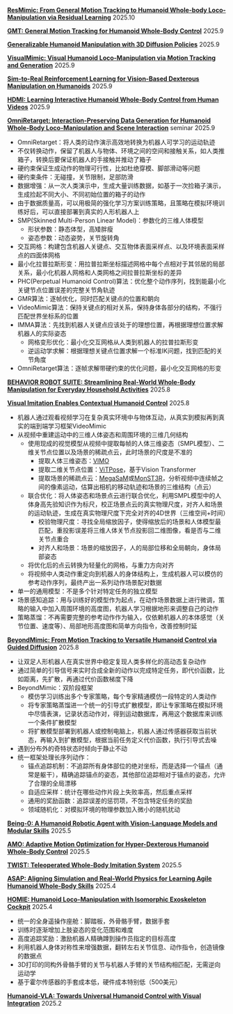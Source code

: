 [**ResMimic: From General Motion Tracking to Humanoid Whole-body Loco-Manipulation via Residual Learning**](https://resmimic.github.io/) 2025.10

[**GMT: General Motion Tracking for Humanoid Whole-Body Control**](https://www.alphaxiv.org/abs/2506.14770) 2025.9

[**Generalizable Humanoid Manipulation with 3D Diffusion Policies**](https://www.alphaxiv.org/abs/2410.10803) 2025.9

[**VisualMimic: Visual Humanoid Loco-Manipulation via Motion Tracking and Generation**](https://www.alphaxiv.org/abs/2509.20322) 2025.9

[**Sim-to-Real Reinforcement Learning for Vision-Based Dexterous Manipulation on Humanoids**](https://www.alphaxiv.org/abs/2502.20396) 2025.9

[**HDMI: Learning Interactive Humanoid Whole-Body Control from Human Videos**](https://www.alphaxiv.org/abs/2509.16757) 2025.9

[**OmniRetarget: Interaction-Preserving Data Generation for Humanoid Whole-Body Loco-Manipulation and Scene Interaction**](https://www.alphaxiv.org/abs/2509.26633) seminar 2025.9

* OmniRetarget：将人类的动作演示高效地转换为机器人可学习的运动轨迹
* 不仅转换动作，保留了机器人与物体、环境之间的空间和接触关系，如人类推箱子，转换后要保证机器人的手接触并推动了箱子
* 硬约束保证生成动作的物理可行性，比如杜绝穿模、脚部滑动等问题
* 硬约束条件：无碰撞，关节限制，足部防滑
* 数据增强：从一次人类演示中，生成大量训练数据，如基于一次捡箱子演示，生成捡起不同大小、不同初始位置的箱子的动作
* 由于数据质量高，可以用极简的强化学习方案训练策略，且策略在模拟环境训练好后，可以直接部署到真实的人形机器人上
* SMP(Skinned Multi-Person Linear Model)：参数化的三维人体模型
  * 形状参数：静态体型，高矮胖瘦
  * 姿态参数：动态姿势，关节旋转角
* 交互网格：构建包含机器人关键点、交互物体表面采样点、以及环境表面采样点的四面体网格
* 最小化拉普拉斯形变：用拉普拉斯坐标描述网格中每个点相对于其邻居的局部关系，最小化机器人网格和人类网格之间拉普拉斯坐标的差异
* PHC(Perpetual Humanoid Control)算法：优化整个动作序列，找到能最小化关键节点位置误差的完整关节角轨迹
* GMR算法：逐帧优化，同时匹配关键点的位置和朝向
* VideoMimic算法：保持关键点的相对关系，保持身体各部分的结构，不强行匹配世界坐标系的位置
* IMMA算法：先找到机器人关键点应该处于的理想位置，再根据理想位置求解机器人的实际姿态
  * 网格变形优化：最小化交互网格从人类到机器人的拉普拉斯形变
  * 逆运动学求解：根据理想关键点位置求解一个标准IK问题，找到匹配的关节角度
* OmniRetarget算法：逐帧求解带硬约束的优化问题，最小化交互网格的形变

[**BEHAVIOR ROBOT SUITE: Streamlining Real-World Whole-Body Manipulation for Everyday Household Activities**](https://www.alphaxiv.org/abs/2503.05652) 2025.8

[**Visual Imitation Enables Contextual Humanoid Control**](https://www.alphaxiv.org/abs/2505.03729) 2025.8

* 机器人通过观看视频学习在复杂真实环境中与物体互动，从真实到模拟再到真实的端到端学习框架VideoMimic
* 从视频中重建运动中的三维人体姿态和周围环境的三维几何结构
  * 使用现成的视觉模型从视频中提取每帧的人体三维姿态（SMPL模型）、二维关节点位置以及场景的稀疏点云，此时场景的尺度是不准的
    * 提取人体三维姿态：[VIMO](https://arxiv.org/pdf/2403.17346)
    * 提取二维关节点位置：[ViTPose](https://arxiv.org/pdf/2204.12484)，基于Vision Transformer
    * 提取场景的稀疏点云：[MegaSaM](https://arxiv.org/pdf/2412.04463)或[MonST3R](https://arxiv.org/pdf/2410.03825)，分析视频中连续帧之间的像素运动，估算出相机的移动轨迹和场景的三维结构（点云）
  * 联合优化：将人体姿态和场景点云进行联合优化，利用SMPL模型中的人体身高先验知识作为标尺，校正场景点云的真实物理尺度，对齐人和场景的运动轨迹，生成在真实物理尺度下完全对齐的4D世界（三维空间+时间）
    * 校验物理尺度：寻找全局缩放因子，使得缩放后的场景和人体模型最匹配，重投影误差将三维人体关节点投影回二维图像，看是否与二维关节点重合
    * 对齐人和场景：场景的缩放因子，人的局部位移和全局朝向，身体局部姿态
  * 将优化后的点云转换为轻量化的网格，与重力方向对齐
  * 将视频中人类动作重定向到机器人的身体结构上，生成机器人可以模仿的参考动作序列，最终产出一系列动作场景配对数据
* 单一的通用模型：不是多个针对特定任务的独立模型
* 场景感知追踪：用与训练好的模型作为起点，在动作场景数据上进行微调，策略的输入中加入周围环境的高度图，机器人学习根据地形来调整自己的动作
* 策略蒸馏：不再需要完整的参考动作作为输入，仅依赖机器人的本体感觉（关节位置、速度等）、局部地形高度图和简单方向指令，改善控制时延

[**BeyondMimic: From Motion Tracking to Versatile Humanoid Control via Guided Diffusion**](https://www.alphaxiv.org/abs/2508.08241) 2025.8

* 让双足人形机器人在真实世界中稳定复现人类多样化的高动态复杂动作
* 通过简单的引导信号来实时合成全新的动作以完成特定任务，即代价函数，比如距离，先扩散，再通过代价函数梯度下降
* BeyondMimic：双阶段框架
  * 模仿学习训练出多个专家策略，每个专家精通模仿一段特定的人类动作
  * 将专家策略蒸馏进一个统一的引导式扩散模型，即让专家策略在模拟环境中尽情表演，记录状态动作对，得到运动数据库，再用这个数据库来训练一个条件扩散模型
  * 将扩散模型部署到机器人或控制电脑上，机器人通过传感器获取当前状态，再输入到扩散模型，根据当前任务定义代价函数，执行引导式去噪
* 遇到分布外的奇特状态时倾向于静止不动
* 统一框架处理长序列动作：
  * 锚点追踪机制：不追踪所有身体部位的绝对坐标，而是选择一个锚点（通常是躯干），精确追踪锚点的姿态，其他部位追踪相对于锚点的姿态，允许了合理的全局漂移
  * 自适应采样：统计在哪些动作片段上失败率高，然后重点采样
  * 通用的奖励函数：追踪误差的惩罚项，不包含特定任务的奖励
  * 领域随机化：对模拟环境的物理参数加入微小的随机扰动

[**Being-0: A Humanoid Robotic Agent with Vision-Language Models and Modular Skills**](https://www.alphaxiv.org/abs/2503.12533) 2025.5

[**AMO: Adaptive Motion Optimization for Hyper-Dexterous Humanoid Whole-Body Control**](https://www.alphaxiv.org/abs/2505.03738) 2025.5

[**TWIST: Teleoperated Whole-Body Imitation System**](https://www.alphaxiv.org/abs/2505.02833) 2025.5

[**ASAP: Aligning Simulation and Real-World Physics for Learning Agile Humanoid Whole-Body Skills**](https://www.alphaxiv.org/abs/2502.01143) 2025.4
 
[**HOMIE: Humanoid Loco-Manipulation with Isomorphic Exoskeleton Cockpit**](https://www.alphaxiv.org/abs/2502.13013) 2025.4

* 统一的全身遥操作座舱：脚踏板，外骨骼手臂，数据手套
* 训练时逐渐增加上肢姿态的变化范围和难度
* 高度追踪奖励：激励机器人精确蹲到操作员指定的目标高度
* 利用机器人身体对称性来增强数据，翻转左右关节信息、动作指令，创造镜像的数据点
* 3D打印的同构外骨骼手臂的关节与机器人手臂的关节结构相匹配，无需逆向运动学
* 基于霍尔传感器的手套成本低，硬件成本特别低（500美元）

[**Humanoid-VLA: Towards Universal Humanoid Control with Visual Integration**](https://www.alphaxiv.org/abs/2502.14795) 2025.2
